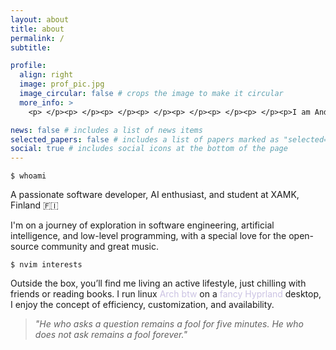 ```yaml
---
layout: about
title: about
permalink: /
subtitle: 

profile:
  align: right
  image: prof_pic.jpg
  image_circular: false # crops the image to make it circular
  more_info: >
    <p> </p><p> </p><p> </p><p> </p><p> </p><p> </p><p> </p><p>I am Andryha</p>

news: false # includes a list of news items
selected_papers: false # includes a list of papers marked as "selected={true}"
social: true # includes social icons at the bottom of the page
---
```


```arduino
$ whoami
```
A passionate software developer, AI enthusiast, and student at XAMK, Finland 🇫🇮

I'm on a journey of exploration in software engineering, artificial intelligence, and low-level programming, with a special love for the open-source community and great music.

```arduino
$ nvim interests
```
Outside the box, you’ll find me living an active lifestyle, just chilling with friends or reading books. I run linux <span style="color: #CBC3E3;">Arch btw</span>  on a <span style="color: #CBC3E3;">fancy Hyprland</span> desktop, I enjoy the concept of efficiency, customization, and availability. 



>*"He who asks a question remains a fool for five minutes. He who does not ask remains a fool forever."*


